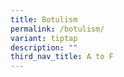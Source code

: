 ```yaml
---
title: Botulism
permalink: /botulism/
variant: tiptap
description: ""
third_nav_title: A to F
---
```

